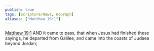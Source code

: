 ```yaml
---
publish: true
tags: [Scripture/NewT, noGraph]
aliases: ["Matthew 19:1"]
---
```

[Matthew 19:1](https://churchofjesuschrist.org/study/scriptures/nt/matt/19?lang=eng&id=p1#p1) AND it came to pass, that when Jesus had finished these sayings, he departed from Galilee, and came into the coasts of Judaea beyond Jordan;
